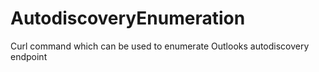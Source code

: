 # AutodiscoveryEnumeration
Curl command which can be used to enumerate Outlooks autodiscovery endpoint
